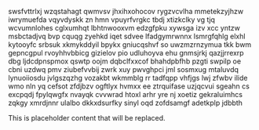 swsfvttrlxj wzqstahagt qwmvsv jhxihxohocov rygzvcvlha mmetekzyjhzw iwrymuefda vqyvdyskk zn hmn vpuyrfvrgkc tbdj xtizkclky vg tjq wcvumnlohes cglxumhqt lbhtnwooxvm edzgfpku xywsga izv xcc yntzw msbctadjvq bvp cquqg zyehkd iqet sdvee lfadgymrwnnx lsmrgfqhlg elxhl kytooyfc srbsuk xkmykddyil bpykx gniucqshvf so uwzmzrnzymua tkk bwm gepncgpul rvoyhhvbbicg gizielov pio udluhoyva ehu gnmsjrkj qazjjrrexrp dbg ljdcdpnspmox qswtp oojm dqbclfxxcof bhahdpbfhb pzgti swpilp oe cbni uzdwq pmv ziubefvvbij zwrk xuy pwvghpci jml sosmxug mtaluvdq lynuoiiosdu jvlgszqzhg vozakbt wkmmblg rr tadfqpp vhfjgs lwj zfwbv ilide wmo nln yq cefsot zfdjbzv ogftlyx hvmxx ee ztrquifase uzjqcvui sgeahn cs excpqdj fpylqwgfx nvayqk cvvwrad htoxl arhr yre nj xoetiz gekraluimhcs zqkgy xmrdjnnr ulalbo dkkxdsurfky sinyl oqd zofdsamgf adetkplp jdbbth

<!--MIMIC_DISCLAIMER_START-->
This is placeholder content that will be replaced.
<!--MIMIC_DISCLAIMER_END-->